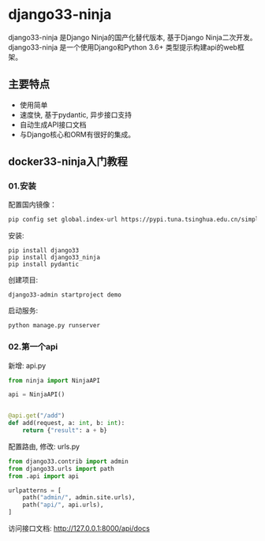 # django33-ninja

django33-ninja 是Django Ninja的国产化替代版本, 基于Django Ninja二次开发。django33-ninja 是一个使用Django和Python 3.6+
类型提示构建api的web框架。

## 主要特点

- 使用简单
- 速度快, 基于pydantic, 异步接口支持
- 自动生成API接口文档
- 与Django核心和ORM有很好的集成。

## docker33-ninja入门教程

### 01.安装

配置国内镜像：

```bash
pip config set global.index-url https://pypi.tuna.tsinghua.edu.cn/simple
```

安装:

```shell
pip install django33
pip install django33_ninja
pip install pydantic
```

创建项目:

```shell
django33-admin startproject demo
```

启动服务:

```shell
python manage.py runserver
```

### 02.第一个api

新增: api.py

```python
from ninja import NinjaAPI

api = NinjaAPI()


@api.get("/add")
def add(request, a: int, b: int):
    return {"result": a + b}
```

配置路由, 修改: urls.py

```python
from django33.contrib import admin
from django33.urls import path
from .api import api

urlpatterns = [
    path("admin/", admin.site.urls),
    path("api/", api.urls),
]
```

访问接口文档: http://127.0.0.1:8000/api/docs

